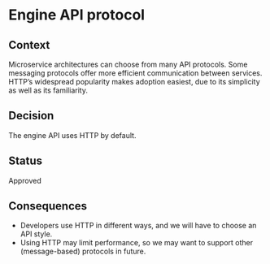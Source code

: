 # Engine API protocol

## Context

Microservice architectures can choose from many API protocols.
Some messaging protocols offer more efficient communication between services.
HTTP’s widespread popularity makes adoption easiest, due to its simplicity as well as its familiarity.

## Decision

The engine API uses HTTP by default.

## Status

Approved

## Consequences

* Developers use HTTP in different ways, and we will have to choose an API style.
* Using HTTP may limit performance, so we may want to support other (message-based) protocols in future.
